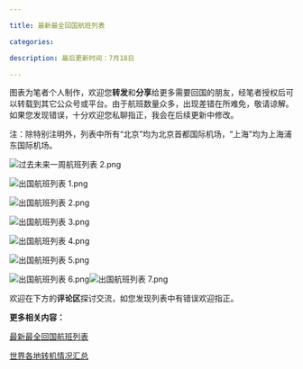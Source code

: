 ```yaml
---

title: 最新最全回国航班列表

categories:

description: 最后更新时间：7月18日

---
```


图表为笔者个人制作，欢迎您**转发**和**分享**给更多需要回国的朋友，经笔者授权后可以转载到其它公众号或平台。由于航班数量众多，出现差错在所难免，敬请谅解。如果您发现错误，十分欢迎您私聊指正，我会在后续更新中修改。

注：除特别注明外，列表中所有“北京”均为北京首都国际机场，“上海”均为上海浦东国际机场。

![过去未来一周航班列表 2.png](https://i.loli.net/2020/10/03/SWg3jpJwQPTDVoN.png)



![出国航班列表 1.png](https://i.loli.net/2020/10/03/BcF9vC3TgpPUzAL.png)

![出国航班列表 2.png](https://i.loli.net/2020/10/03/U8FmLDdpziIkJAE.png)

![出国航班列表 3.png](https://i.loli.net/2020/10/03/wMSTUk1N4EoAXq5.png)

![出国航班列表 4.png](https://i.loli.net/2020/10/03/I21ndTYEqDQMyh8.png)

![出国航班列表 5.png](https://i.loli.net/2020/10/03/EwKtxqD8iZnX5Jd.png)

![出国航班列表 6.png](https://i.loli.net/2020/10/03/287Uac6WEfCobGs.png)![出国航班列表 7.png](https://i.loli.net/2020/10/03/slJBLyvqnQ7zIrc.png)











 











欢迎在下方的**评论区**探讨交流，如您发现列表中有错误欢迎指正。

**更多相关内容：**

[最新最全回国航班列表](/回国航班列表)

[世界各地转机情况汇总](/转机情况)